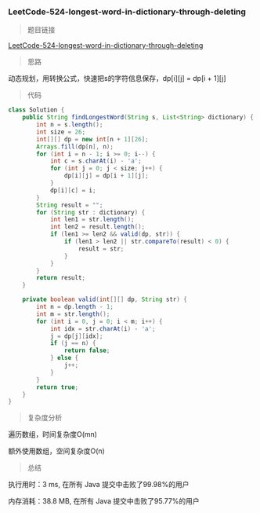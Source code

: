 ### LeetCode-524-longest-word-in-dictionary-through-deleting

> 题目链接

[LeetCode-524-longest-word-in-dictionary-through-deleting](https://leetcode-cn.com/problems/longest-word-in-dictionary-through-deleting/)

> 思路

动态规划，用转换公式，快速把s的字符信息保存，dp[i][j] = dp[i + 1][j]

> 代码

```java
class Solution {
    public String findLongestWord(String s, List<String> dictionary) {
        int n = s.length();
        int size = 26;
        int[][] dp = new int[n + 1][26];
        Arrays.fill(dp[n], n);
        for (int i = n - 1; i >= 0; i--) {
            int c = s.charAt(i) - 'a';
            for (int j = 0; j < size; j++) {
                dp[i][j] = dp[i + 1][j];
            }
            dp[i][c] = i;
        }
        String result = "";
        for (String str : dictionary) {
            int len1 = str.length();
            int len2 = result.length();
            if (len1 >= len2 && valid(dp, str)) {
                if (len1 > len2 || str.compareTo(result) < 0) {
                    result = str;
                }
            }
        }
        return result;
    }

    private boolean valid(int[][] dp, String str) {
        int n = dp.length - 1;
        int m = str.length();
        for (int i = 0, j = 0; i < m; i++) {
            int idx = str.charAt(i) - 'a';
            j = dp[j][idx];
            if (j == n) {
                return false;
            } else {
                j++;
            }
        }
        return true;
    }
}
```

> 复杂度分析

遍历数组，时间复杂度O(mn)

额外使用数组，空间复杂度O(n)

> 总结

执行用时：3 ms, 在所有 Java 提交中击败了99.98%的用户

内存消耗：38.8 MB, 在所有 Java 提交中击败了95.77%的用户
